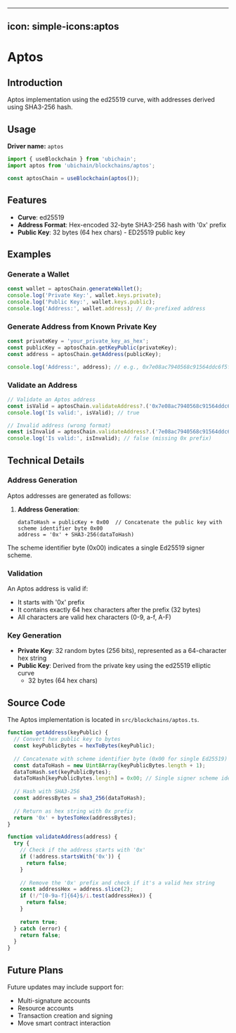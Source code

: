----
icon: simple-icons:aptos
---

# Aptos

## Introduction

Aptos implementation using the ed25519 curve, with addresses derived using SHA3-256 hash.

## Usage

**Driver name:** `aptos`

```js
import { useBlockchain } from 'ubichain';
import aptos from 'ubichain/blockchains/aptos';

const aptosChain = useBlockchain(aptos());
```

## Features

- **Curve**: ed25519
- **Address Format**: Hex-encoded 32-byte SHA3-256 hash with '0x' prefix
- **Public Key**: 32 bytes (64 hex chars) - ED25519 public key

## Examples

### Generate a Wallet

```js
const wallet = aptosChain.generateWallet();
console.log('Private Key:', wallet.keys.private);
console.log('Public Key:', wallet.keys.public);
console.log('Address:', wallet.address); // 0x-prefixed address
```

### Generate Address from Known Private Key

```js
const privateKey = 'your_private_key_as_hex';
const publicKey = aptosChain.getKeyPublic(privateKey);
const address = aptosChain.getAddress(publicKey);

console.log('Address:', address); // e.g., 0x7e08ac7940568c91564ddc6f5f3bf91b15a9334194ab7855daeac51c5cc74936
```

### Validate an Address

```js
// Validate an Aptos address
const isValid = aptosChain.validateAddress?.('0x7e08ac7940568c91564ddc6f5f3bf91b15a9334194ab7855daeac51c5cc74936');
console.log('Is valid:', isValid); // true

// Invalid address (wrong format)
const isInvalid = aptosChain.validateAddress?.('7e08ac7940568c91564ddc6f5f3bf91b15a9334194ab7855daeac51c5cc74936');
console.log('Is valid:', isInvalid); // false (missing 0x prefix)
```

## Technical Details

### Address Generation

Aptos addresses are generated as follows:

1. **Address Generation**:
   ```
   dataToHash = publicKey + 0x00  // Concatenate the public key with scheme identifier byte 0x00
   address = '0x' + SHA3-256(dataToHash)
   ```

The scheme identifier byte (0x00) indicates a single Ed25519 signer scheme.

### Validation

An Aptos address is valid if:
- It starts with '0x' prefix
- It contains exactly 64 hex characters after the prefix (32 bytes)
- All characters are valid hex characters (0-9, a-f, A-F)

### Key Generation

- **Private Key**: 32 random bytes (256 bits), represented as a 64-character hex string
- **Public Key**: Derived from the private key using the ed25519 elliptic curve
  - 32 bytes (64 hex chars)

## Source Code

The Aptos implementation is located in `src/blockchains/aptos.ts`.

```js
function getAddress(keyPublic) {
  // Convert hex public key to bytes
  const keyPublicBytes = hexToBytes(keyPublic);
  
  // Concatenate with scheme identifier byte (0x00 for single Ed25519)
  const dataToHash = new Uint8Array(keyPublicBytes.length + 1);
  dataToHash.set(keyPublicBytes);
  dataToHash[keyPublicBytes.length] = 0x00; // Single signer scheme identifier
  
  // Hash with SHA3-256
  const addressBytes = sha3_256(dataToHash);
  
  // Return as hex string with 0x prefix
  return '0x' + bytesToHex(addressBytes);
}

function validateAddress(address) {
  try {
    // Check if the address starts with '0x'
    if (!address.startsWith('0x')) {
      return false;
    }
    
    // Remove the '0x' prefix and check if it's a valid hex string
    const addressHex = address.slice(2);
    if (!/^[0-9a-f]{64}$/i.test(addressHex)) {
      return false;
    }
    
    return true;
  } catch (error) {
    return false;
  }
}
```

## Future Plans

Future updates may include support for:
- Multi-signature accounts
- Resource accounts
- Transaction creation and signing
- Move smart contract interaction